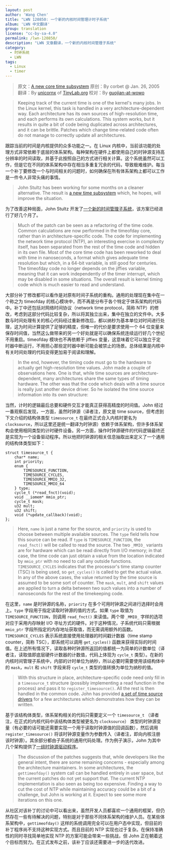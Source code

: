 ```yaml
---
layout: post
author: 'Wang Chen'
title: "LWN 120850: 一个新的内核时间管理计时子系统"
album: 'LWN 中文翻译'
group: translation
license: "cc-by-sa-4.0"
permalink: /lwn-120850/
description: "LWN 文章翻译，一个新的内核时间管理子系统"
category:
  - 时钟系统
  - LWN
tags:
  - Linux
  - timer
---
```


> 原文：[A new core time subsystem](https://lwn.net/Articles/120850/)
> 原创：By corbet @ Jan. 26, 2005
> 翻译：By [unicornx](https://github.com/unicornx) of [TinyLab.org][1]
> 校对：By [guojian-at-wowo](https://github.com/guojian-at-wowo)

> Keeping track of the current time is one of the kernel's many jobs. In the Linux kernel, this task is handled in a very architecture-dependent way. Each architecture has its own sources of high-resolution time, and each performs its own calculations. This system works, but it results in quite a bit of code being duplicated across architectures, and it can be brittle. Patches which change time-related code often do not manage to correctly update all architectures.

跟踪当前的时间是内核提供的众多功能之一。在 Linux 内核中，当前该功能的处理方式非常依赖于底层的体系架构。每种架构在硬件上都使用自己的时钟源支持高分辨率的时间读取，并基于此按照自己的方式进行相关计算。这个系统虽然可以工作，但是它在不同的体系架构中存在相当多重复冗余的代码，导致极难维护。每当一个补丁要修改一个与时间相关的问题时，如何确保在所有体系架构上都可以工作是一件令人非常头痛的事情。

> John Stultz has been working for some months on a cleaner alternative. The result is [a new time subsystem](https://lwn.net/Articles/120588/) which, he hopes, will improve the situation.

为了改善这种局面，John Stultz 开发了[一个新的时间管理子系统](https://lwn.net/Articles/120588/)，该方案已经进行了好几个月了。

> Much of the patch can be seen as a refactoring of the time code. Common calculations are now performed in the timeofday core, rather than in architecture-specific code. The code for implementing the network time protocol (NTP), an interesting exercise in complexity itself, has been separated from the rest of the time code and hidden in its own file. Most of the core time code has been reworked to deal with time in nanoseconds, a format which gives adequate time resolution but which, in a 64-bit variable, is still good for centuries. The timeofday code no longer depends on the jiffies variable, meaning that it can work independently of the timer interrupt, which may be disabled in some situations. The overall result is kernel timing code which is much easier to read and understand.

大部分补丁修改都可以看作是对原有时间子系统的重构。通用的处理现在集中在一个称之为 timeofday 的核心模块中，而不再是分布于各个特定于体系架构的代码中。补丁中还包括对网络时间协议（network time protocol，简称 NTP）的修改，考虑到这部分代码比较复杂，所以将其独立出来，集中在独立的文件中。大多数与时间处理有关的核心代码经过重新修改后，都以纳秒为基本单位对时间进行处理，这为时间计算提供了足够的精度，但唯一的代价是要求使用一个 64 位变量来保存时间值，当然这么做带来的另一个好处就是可以确保系统连续运行好几个世纪不用重启。timeofday 模块也不再依赖于 jiffies 变量，这意味着它可以独立于定时器中断运行，不用担心那些定时器中断可能会被禁止的场景。总体结果是内核中有关时间处理的代码变得更加易于阅读和理解。

> In the end, however, the timing code must go to the hardware to actually get high-resolution time values. John made a couple of observations here. One is that, while time sources are architecture-dependent, many architectures share the same types of timing hardware. The other was that the code which deals with a time source is really just another device driver. So he isolated the time source information into its own structure:

当然，计时的逻辑最后总要和硬件交互才能真正获得高精度的时间值。John 经过一番观察后发现，一方面，虽然时钟源（译者注，原文是 time source，但考虑到下文介绍的结构体类型 `timesource_t` 在最终正式合入内核时更名为 `clocksource`，所以这里还是统一翻译为时钟源）依赖于体系架构，但许多体系架构会使用相同类型的计时硬件设备。另一方面，操作时钟源硬件的代码逻辑最终还是实现为一个设备驱动程序。所以他把时钟源的相关信息抽取出来定义了一个通用的结构体类型如下：

	struct timesource_t {
		char* name;
		int priority;
		enum {
			TIMESOURCE_FUNCTION,
			TIMESOURCE_CYCLES,
			TIMESOURCE_MMIO_32,
			TIMESOURCE_MMIO_64
		} type;
		cycle_t (*read_fnct)(void);
		void __iomem* mmio_ptr;
		cycle_t mask;
		u32 mult;
		u32 shift;
		void (*update_callback)(void);
	};

> Here, `name` is just a name for the source, and `priority` is used to choose between multiple available sources. The `type` field tells how this source can be read. If `type` is `TIMESOURCE_FUNCTION`, the `read_fnct()` will be called to read the source. The two `_MMIO_` variants are for hardware which can be read directly from I/O memory; in that case, the time code can just obtain a value from the location indicated by `mmio_ptr` with no need to call any outside functions. `TIMESOURCE_CYCLES` indicates that the processor's time stamp counter (TSC) is being used, so `get_cycles()` is called to get the actual value. In any of the above cases, the value returned by the time source is assumed to be some sort of counter. The `mask`, `mult`, and `shift` values are applied to turn a delta between two such values into a number of nanoseconds for the rest of the timekeeping code.

在这里，`name` 是时钟源的名称，`priority` 在多个可用时钟源之间进行选择时会用上。`type` 字段用于指定读取时钟源的值的方式。如果 `type` 取值为 `TIMESOURCE_FUNCTION`，则调用 `read_fnct()` 来读值。两个带 `_MMIO_` 字样的选项对应于采用内存映射 I/O 寻址方式的硬件。对于这种情况，子系统代码只需根据 `mmio_ptr` 字段所指定的内存地址获取值，而无需调用额外的函数。 `TIMESOURCE_CYCLES` 表示系统直接使用处理器的时间戳计数器（time stamp counter，简称 TSC），即系统可以调用 `get_cycles()` 函数来获得实际的时间值。在上述所有情况下，读取各种时钟源所返回的值都统一为简单的计数单位（译者注，读取值即底层硬件计数器的计数值，代码上体现为 `cycle_t` 类型）。在新的内核时间管理子系统中，内部的计时单位为纳秒，所以必要时需要使用该结构体中的 `mask`，`mult` 和 `shift` 字段来将 `cycle_t` 类型的值转换为单位为纳秒的值。

> With this structure in place, architecture-specific code need only fill in a `timesource_t` structure (possibly implementing a read function in the process) and pass it to `register_timesource()`. All the rest is then handled in the common code. John has provided [a set of time source drivers](https://lwn.net/Articles/120590/) for a few architectures which demonstrates how they can be written.

基于该结构体类型，体系架构相关的代码只需要定义一个 `timesource_t` （译者注，在正式的内核代码中该结构体类型被更名为 `clocksource`） 类型的时钟源变量（有必要的话可能还需要实现一个用于读取时钟源值的回调函数），然后调用 `register_timesource()` 将该时钟源变量作为参数传入（译者注，即向内核注册该时钟源）。其余部分都由子系统的通用代码处理。作为例子演示，John 为其中几个架构提供了[一组时钟源驱动程序](https://lwn.net/Articles/120590/)。

> The discussion of the patches suggests that, while developers like the general intent, there are some remaining concerns - especially among the architecture maintainers. In some architectures, the `gettimeofday()` system call can be handled entirely in user space, but the current patches do not yet support that. The current NTP implementation is also seen as being too expensive. Finding a way to cut the cost of NTP while maintaining accuracy could be a bit of a challenge, but John is working at it. Expect to see some more iterations on this one.

从社区对该补丁的讨论中可以看出来，虽然开发人员都喜欢一个通用的框架，但仍然存在一些有待解决的问题，特别是对于那些不同体系架构的维护人员。在某些体系架构中，`gettimeofday()` 这样的系统调用完全可以在用户态中实现，但目前的补丁程序尚不支持这种实现方式。而且目前的 NTP 实现也过于复杂。在保持准确性的同时寻找简单地实现 NTP 的方案可能会带来一些挑战，但 John 正在朝着这个目标而努力。在正式发布之前，该补丁应该还需要进一步的迭代改进。

[1]: https://tinylab.org
